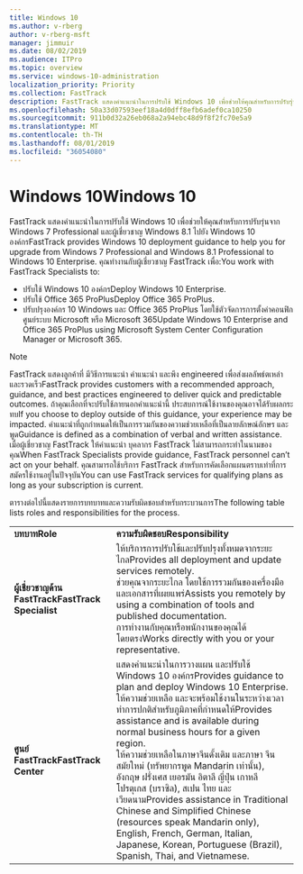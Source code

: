 ```yaml
---
title: Windows 10
ms.author: v-rberg
author: v-rberg-msft
manager: jimmuir
ms.date: 08/02/2019
ms.audience: ITPro
ms.topic: overview
ms.service: windows-10-administration
localization_priority: Priority
ms.collection: FastTrack
description: FastTrack แสดงคำแนะนำในการปรับใช้ Windows 10 เพื่อช่วยให้คุณสำหรับการปรับรุ่นจาก Windows 7 Professional และผู้เชี่ยวชาญ Windows 8.1 ไปยัง Windows 10 องค์กร
ms.openlocfilehash: 50a33d07593eef18a4d0dff8efb6adef0ca10250
ms.sourcegitcommit: 911b0d32a26eb068a2a94ebc48d9f8f2fc70e5a9
ms.translationtype: MT
ms.contentlocale: th-TH
ms.lasthandoff: 08/01/2019
ms.locfileid: "36054080"
---
```

# <a name="windows-10"></a><span data-ttu-id="3e70d-103">Windows 10</span><span class="sxs-lookup"><span data-stu-id="3e70d-103">Windows 10</span></span>

<span data-ttu-id="3e70d-104">FastTrack แสดงคำแนะนำในการปรับใช้ Windows 10 เพื่อช่วยให้คุณสำหรับการปรับรุ่นจาก Windows 7 Professional และผู้เชี่ยวชาญ Windows 8.1 ไปยัง Windows 10 องค์กร</span><span class="sxs-lookup"><span data-stu-id="3e70d-104">FastTrack provides Windows 10 deployment guidance to help you for upgrade from Windows 7 Professional and Windows 8.1 Professional to Windows 10 Enterprise.</span></span> <span data-ttu-id="3e70d-105">คุณทำงานกับผู้เชี่ยวชาญ FastTrack เพื่อ:</span><span class="sxs-lookup"><span data-stu-id="3e70d-105">You work with FastTrack Specialists to:</span></span>

- <span data-ttu-id="3e70d-106">ปรับใช้ Windows 10 องค์กร</span><span class="sxs-lookup"><span data-stu-id="3e70d-106">Deploy Windows 10 Enterprise.</span></span>
- <span data-ttu-id="3e70d-107">ปรับใช้ Office 365 ProPlus</span><span class="sxs-lookup"><span data-stu-id="3e70d-107">Deploy Office 365 ProPlus.</span></span> 
- <span data-ttu-id="3e70d-108">ปรับปรุงองค์กร 10 Windows และ Office 365 ProPlus โดยใช้ตัวจัดการการตั้งค่าคอนฟิกศูนย์ระบบ Microsoft หรือ Microsoft 365</span><span class="sxs-lookup"><span data-stu-id="3e70d-108">Update Windows 10 Enterprise and Office 365 ProPlus using Microsoft System Center Configuration Manager or Microsoft 365.</span></span>
  
> [!NOTE]
> <span data-ttu-id="3e70d-109">FastTrack แสดงลูกค้าที่ มีวิธีการแนะนำ คำแนะนำ และพึง engineered เพื่อส่งผลลัพธ์ตเหล่า และรวดเร็ว</span><span class="sxs-lookup"><span data-stu-id="3e70d-109">FastTrack provides customers with a recommended approach, guidance, and best practices engineered to deliver quick and predictable outcomes.</span></span> <span data-ttu-id="3e70d-110">ถ้าคุณเลือกที่จะปรับใช้ภายนอกคำแนะนำนี้ ประสบการณ์ใช้งานของคุณอาจได้รับผลกระทบ</span><span class="sxs-lookup"><span data-stu-id="3e70d-110">If you choose to deploy outside of this guidance, your experience may be impacted.</span></span> <span data-ttu-id="3e70d-111">คำแนะนำที่ถูกกำหนดให้เป็นการรวมกันของความช่วยเหลือที่เป็นลายลักษณ์อักษร และพูด</span><span class="sxs-lookup"><span data-stu-id="3e70d-111">Guidance is defined as a combination of verbal and written assistance.</span></span> <span data-ttu-id="3e70d-112">เมื่อผู้เชี่ยวชาญ FastTrack ให้คำแนะนำ บุคลากร FastTrack ไม่สามารถกระทำในนามของคุณ</span><span class="sxs-lookup"><span data-stu-id="3e70d-112">When FastTrack Specialists provide guidance, FastTrack personnel can’t act on your behalf.</span></span> <span data-ttu-id="3e70d-113">คุณสามารถใช้บริการ FastTrack สำหรับการคัดเลือกแผนตราบเท่าที่การสมัครใช้งานอยู่ในปัจจุบัน</span><span class="sxs-lookup"><span data-stu-id="3e70d-113">You can use FastTrack services for qualifying plans as long as your subscription is current.</span></span>  
    
<span data-ttu-id="3e70d-114">ตารางต่อไปนี้แสดงรายการบทบาทและความรับผิดชอบสำหรับกระบวนการ</span><span class="sxs-lookup"><span data-stu-id="3e70d-114">The following table lists roles and responsibilities for the process.</span></span>

|||
|:-----|:-----|
|<span data-ttu-id="3e70d-115">**บทบาท**</span><span class="sxs-lookup"><span data-stu-id="3e70d-115">**Role**</span></span> <br/> |<span data-ttu-id="3e70d-116">**ความรับผิดชอบ**</span><span class="sxs-lookup"><span data-stu-id="3e70d-116">**Responsibility**</span></span> <br/> |
|<span data-ttu-id="3e70d-117">**ผู้เชี่ยวชาญด้าน FastTrack**</span><span class="sxs-lookup"><span data-stu-id="3e70d-117">**FastTrack Specialist**</span></span> <br/> |<span data-ttu-id="3e70d-118">ให้บริการการปรับใช้และปรับปรุงทั้งหมดจากระยะไกล</span><span class="sxs-lookup"><span data-stu-id="3e70d-118">Provides all deployment and update services remotely.</span></span>  <br/> <span data-ttu-id="3e70d-119">ช่วยคุณจากระยะไกล โดยใช้การรวมกันของเครื่องมือและเอกสารที่เผยแพร่</span><span class="sxs-lookup"><span data-stu-id="3e70d-119">Assists you remotely by using a combination of tools and published documentation.</span></span> <br/> <span data-ttu-id="3e70d-120">การทำงานกับคุณหรือพนักงานของคุณได้โดยตรง</span><span class="sxs-lookup"><span data-stu-id="3e70d-120">Works directly with you or your representative.</span></span>|
|<span data-ttu-id="3e70d-121">**ศูนย์ FastTrack**</span><span class="sxs-lookup"><span data-stu-id="3e70d-121">**FastTrack Center**</span></span>  <br/> |<span data-ttu-id="3e70d-122">แสดงคำแนะนำในการวางแผน และปรับใช้ Windows 10 องค์กร</span><span class="sxs-lookup"><span data-stu-id="3e70d-122">Provides guidance to plan and deploy Windows 10 Enterprise.</span></span>   <br/> <span data-ttu-id="3e70d-123">ให้ความช่วยเหลือ และจะพร้อมใช้งานในระหว่างเวลาทำการปกติสำหรับภูมิภาคที่กำหนดให้</span><span class="sxs-lookup"><span data-stu-id="3e70d-123">Provides assistance and is available during normal business hours for a given region.</span></span> <br/> <span data-ttu-id="3e70d-124">ให้ความช่วยเหลือในภาษาจีนดั้งเดิม และภาษา จีนสมัยใหม่ (ทรัพยากรพูด Mandarin เท่านั้น), อังกฤษ ฝรั่งเศส เยอรมัน อิตาลี ญี่ปุ่น เกาหลี โปรตุเกส (บราซิล), สเปน ไทย และเวียดนาม</span><span class="sxs-lookup"><span data-stu-id="3e70d-124">Provides assistance in Traditional Chinese and Simplified Chinese (resources speak Mandarin only), English, French, German, Italian, Japanese, Korean, Portuguese (Brazil), Spanish, Thai, and Vietnamese.</span></span>|
 

 